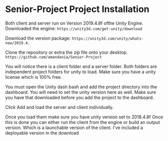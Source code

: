 # Senior-Project Project Installation

Both client and server run on Version 2019.4.8f ofthe Unity Engine.
Downloaded the engine: ```https://unity3d.com/get-unity/download```

Download the version package: ```https://unity3d.com/unity/whats-new/2019.4.```

Clone the repository or extra the zip file onto your desktop.
```https://github.com/amandania/Senior-Project```

You will notice there is a client folder and a server folder. Both folders are
independent project folders for unity to load. Make sure you have a unity
license which is 100% free.

You must open the Unity dash bash and add the project directory into the
dashboard. You will need to set the unity version here as well. Make sure
you have that downloaded before you add the project to the dashboard.

Click Add and load the server and client individually.

Once you load them make sure you have unity version set to 2018.4.8f
Once this is done you can either run the client from the engine or build an
output version. Which is a launchable version of the client.
I’ve included a deployable version in the download


